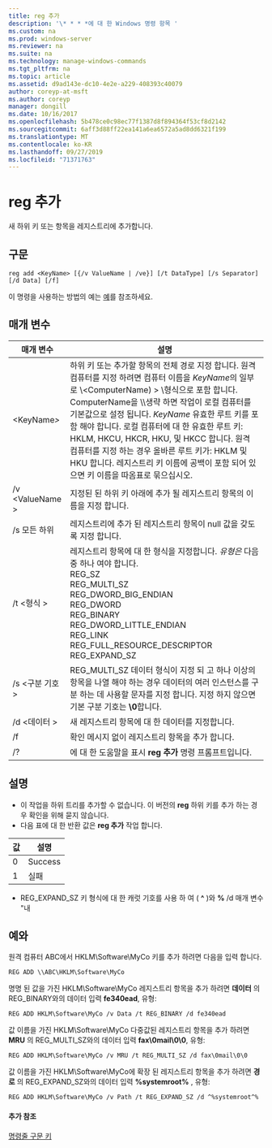 ```yaml
---
title: reg 추가
description: '\* * * *에 대 한 Windows 명령 항목 '
ms.custom: na
ms.prod: windows-server
ms.reviewer: na
ms.suite: na
ms.technology: manage-windows-commands
ms.tgt_pltfrm: na
ms.topic: article
ms.assetid: d9ad143e-dc10-4e2e-a229-408393c40079
author: coreyp-at-msft
ms.author: coreyp
manager: dongill
ms.date: 10/16/2017
ms.openlocfilehash: 5b478ce0c98ec77f1387d8f894364f53cf8d2142
ms.sourcegitcommit: 6aff3d88ff22ea141a6ea6572a5ad8dd6321f199
ms.translationtype: MT
ms.contentlocale: ko-KR
ms.lasthandoff: 09/27/2019
ms.locfileid: "71371763"
---
```

# <a name="reg-add"></a>reg 추가


새 하위 키 또는 항목을 레지스트리에 추가합니다.

## <a name="syntax"></a>구문

```
reg add <KeyName> [{/v ValueName | /ve}] [/t DataType] [/s Separator] [/d Data] [/f]
```
이 명령을 사용하는 방법의 예는 [예](#BKMK_examples)를 참조하세요.

## <a name="parameters"></a>매개 변수

|      매개 변수      |                                                                                                                                                                                                                                                                   설명                                                                                                                                                                                                                                                                   |
|---------------------|-------------------------------------------------------------------------------------------------------------------------------------------------------------------------------------------------------------------------------------------------------------------------------------------------------------------------------------------------------------------------------------------------------------------------------------------------------------------------------------------------------------------------------------------------|
| \<KeyName<em>></em> | 하위 키 또는 추가할 항목의 전체 경로 지정 합니다. 원격 컴퓨터를 지정 하려면 컴퓨터 이름을 *KeyName*의 일부로 \\\<ComputerName\) > \\형식으로 포함 합니다. ComputerName을 \\\\생략 하면 작업이 로컬 컴퓨터를 기본값으로 설정 됩니다. *KeyName* 유효한 루트 키를 포함 해야 합니다. 로컬 컴퓨터에 대 한 유효한 루트 키: HKLM, HKCU, HKCR, HKU, 및 HKCC 합니다. 원격 컴퓨터를 지정 하는 경우 올바른 루트 키가: HKLM 및 HKU 합니다. 레지스트리 키 이름에 공백이 포함 되어 있으면 키 이름을 따옴표로 묶으십시오. |
|   /v \<ValueName >   |                                                                                                                                                                                                                                지정된 된 하위 키 아래에 추가 될 레지스트리 항목의 이름을 지정 합니다.                                                                                                                                                                                                                                 |
|         /s 모든 하위         |                                                                                                                                                                                                                                레지스트리에 추가 된 레지스트리 항목이 null 값을 갖도록 지정 합니다.                                                                                                                                                                                                                                |
|     /t \<형식 >      |                                                                                                                                          레지스트리 항목에 대 한 형식을 지정합니다. *유형은* 다음 중 하나 여야 합니다.</br>REG_SZ</br>REG_MULTI_SZ</br>REG_DWORD_BIG_ENDIAN</br>REG_DWORD</br>REG_BINARY</br>REG_DWORD_LITTLE_ENDIAN</br>REG_LINK</br>REG_FULL_RESOURCE_DESCRIPTOR</br>REG_EXPAND_SZ                                                                                                                                          |
|   /s \<구분 기호 >   |                                                                                                                                                              REG_MULTI_SZ 데이터 형식이 지정 되 고 하나 이상의 항목을 나열 해야 하는 경우 데이터의 여러 인스턴스를 구분 하는 데 사용할 문자를 지정 합니다. 지정 하지 않으면 기본 구분 기호는 **\0**합니다.                                                                                                                                                              |
|     /d \<데이터 >      |                                                                                                                                                                                                                                                 새 레지스트리 항목에 대 한 데이터를 지정합니다.                                                                                                                                                                                                                                                  |
|         /f          |                                                                                                                                                                                                                                           확인 메시지 없이 레지스트리 항목을 추가 합니다.                                                                                                                                                                                                                                           |
|         /?          |                                                                                                                                                                                                                                              에 대 한 도움말을 표시 **reg 추가** 명령 프롬프트입니다.                                                                                                                                                                                                                                               |

## <a name="remarks"></a>설명

-   이 작업을 하위 트리를 추가할 수 없습니다. 이 버전의 **reg** 하위 키를 추가 하는 경우 확인을 위해 묻지 않습니다.
-   다음 표에 대 한 반환 값은 **reg 추가** 작업 합니다.

| 값 | 설명 |
|-------|-------------|
|   0   |   Success   |
|   1   |   실패   |

-   REG_EXPAND_SZ 키 형식에 대 한 캐럿 기호를 사용 하 여 ( **^** )와 **%** /d 매개 변수 "내

## <a name="BKMK_examples"></a>예와

원격 컴퓨터 ABC에서 HKLM\Software\MyCo 키를 추가 하려면 다음을 입력 합니다.
```
REG ADD \\ABC\HKLM\Software\MyCo
```
명명 된 값을 가진 HKLM\Software\MyCo 레지스트리 항목을 추가 하려면 **데이터** 의 REG_BINARY와의 데이터 입력 **fe340ead**, 유형:
```
REG ADD HKLM\Software\MyCo /v Data /t REG_BINARY /d fe340ead
```
값 이름을 가진 HKLM\Software\MyCo 다중값된 레지스트리 항목을 추가 하려면 **MRU** 의 REG_MULTI_SZ와의 데이터 입력 **fax\0mail\0\0**, 유형:
```
REG ADD HKLM\Software\MyCo /v MRU /t REG_MULTI_SZ /d fax\0mail\0\0
```
값 이름을 가진 HKLM\Software\MyCo에 확장 된 레지스트리 항목을 추가 하려면 **경로** 의 REG_EXPAND_SZ와의 데이터 입력 **%systemroot%** , 유형:
```
REG ADD HKLM\Software\MyCo /v Path /t REG_EXPAND_SZ /d ^%systemroot^%
```

#### <a name="additional-references"></a>추가 참조

[명령줄 구문 키](command-line-syntax-key.md)
